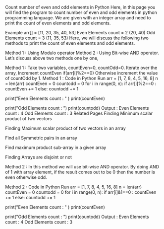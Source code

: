 Count number of even and odd elements in Python
Here, in this page you will find the program to count number of even and odd elements in python programming language. We are given with an integer array and need to print the count of even elements and odd elements.

Example
arr[] = [11, 20, 35, 40, 53]
Even Elements count = 2 (20, 40)
Odd Elements count = 3 (11, 35, 53)
Here, we will discuss the following two methods to print the count of even elements and odd elements.

Method 1 : Using Modulo operator
Method 2 : Using Bit-wise AND operator.
Let’s discuss above two methods one by one,

Method 1 :
Take two variables, countEven=0, countOdd=0.
Iterate over the array,
Increment countEven if(arr[i]%2==0)
Otherwise increment the value of countOdd by 1.
Method 1 : Code in Python
Run
arr = [1, 7, 8, 4, 5, 16, 8]
n = len(arr)
countEven = 0
countodd = 0
for i in range(0, n):
    if arr[i]%2==0 :
        countEven += 1
    else:
        countodd += 1

print("Even Elements count : " )
print(countEven)

print("Odd Elements count : ")
print(countodd)
Output :
Even Elements count :
4
Odd Elements count :
3
Related Pages
Finding Minimum scalar product of two vectors

Finding Maximum scalar product of two vectors in an array

Find all Symmetric pairs in an array 

Find maximum product sub-array in a given array

Finding Arrays are disjoint or not

Method 2 :
In this method we will use bit-wise AND operator. By doing AND of 1 with array element, if the result comes out to be 0 then the number is even otherwise odd.

Method 2 : Code in Python
Run
arr = [1, 7, 8, 4, 5, 16, 8]
n = len(arr)
countEven = 0
countodd = 0
for i in range(0, n):
    if arr[i]&1==0 :
        countEven += 1
    else:
        countodd += 1

print("Even Elements count : " )
print(countEven)

print("Odd Elements count : ")
print(countodd)
Output :
Even Elements count :
4
Odd Elements count :
3
